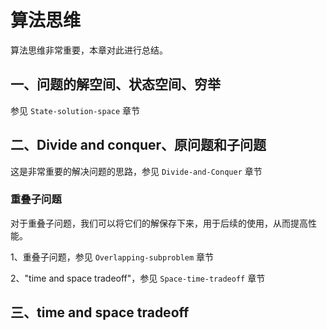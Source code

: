 # 算法思维

算法思维非常重要，本章对此进行总结。

## 一、问题的解空间、状态空间、穷举

参见 `State-solution-space` 章节



## 二、Divide and conquer、原问题和子问题

这是非常重要的解决问题的思路，参见 `Divide-and-Conquer` 章节

### 重叠子问题

对于重叠子问题，我们可以将它们的解保存下来，用于后续的使用，从而提高性能。

1、重叠子问题，参见 `Overlapping-subproblem` 章节

2、"time and space tradeoff"，参见 `Space-time-tradeoff` 章节



## 三、time and space tradeoff


